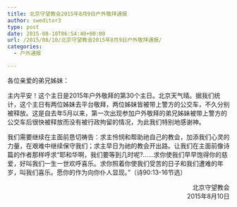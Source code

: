 ```yaml
---
title: 北京守望教会2015年8月9日户外敬拜通报
author: sweditor3
type: post
date: 2015-08-10T06:54:40+00:00
url: /2015/08/10/北京守望教会2015年8月9日户外敬拜通报/
categories:
  - 户外通报

---
```

各位亲爱的弟兄姊妹： 

主内平安！这个主日是2015年户外敬拜的第30个主日。北京天气晴。据我们统计，这个主日有两位姊妹去平台敬拜，两位姊妹皆被带上警方的公交车，不久分别被释放。这是自去年5月以来，第一次出现参加户外敬拜的弟兄姊妹被带上警方的公交车后很快被释放而没有被行政拘留的情况，为此我们特别地感谢神。 

我们需要继续在主面前恳切祷告：求主怜悯和帮助祂自己的教会，加添我们心灵的力量，在艰难中继续保守我们；求主早日为祂的教会开出路。让我们在主面前像诗篇的作者那样呼求&ldquo;耶和华啊，我们要等到几时呢?&hellip;&hellip;求你使我们早早饱得你的慈爱，好叫我们一生一世欢呼喜乐。求你照着你使我们受苦的日子和我们遭难的年岁，叫我们喜乐。愿你的作为向你仆人显现。&rdquo;（诗90:13-16节选） 

<p style="text-align: right;">
  北京守望教会<br /> 2015年8月10日
</p>